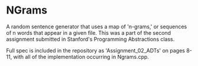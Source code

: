 # NGrams
A random sentence generator that uses a map of 'n-grams,' or sequences of n words that appear in a given file. This was a part of the second assignment submitted in Stanford's Programming Abstractions class.

Full spec is included in the repository as 'Assignment_02_ADTs' on pages 8-11, with all of the implementation occurring in Ngrams.cpp.

